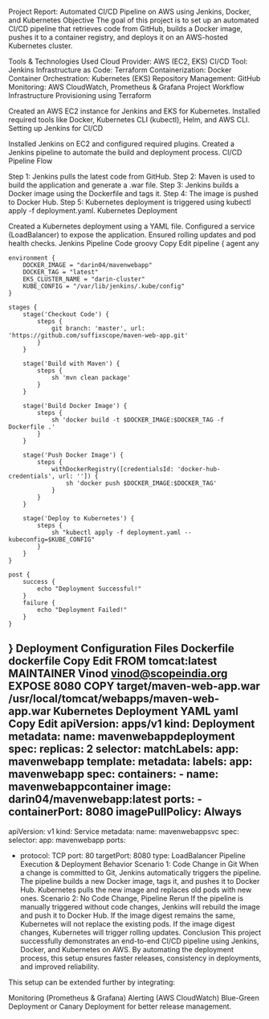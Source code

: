 Project Report: Automated CI/CD Pipeline on AWS using Jenkins, Docker, and Kubernetes
Objective
The goal of this project is to set up an automated CI/CD pipeline that retrieves code from GitHub, builds a Docker image, pushes it to a container registry, and deploys it on an AWS-hosted Kubernetes cluster.

Tools & Technologies Used
Cloud Provider: AWS (EC2, EKS)
CI/CD Tool: Jenkins
Infrastructure as Code: Terraform
Containerization: Docker
Container Orchestration: Kubernetes (EKS)
Repository Management: GitHub
Monitoring: AWS CloudWatch, Prometheus & Grafana
Project Workflow
Infrastructure Provisioning using Terraform

Created an AWS EC2 instance for Jenkins and EKS for Kubernetes.
Installed required tools like Docker, Kubernetes CLI (kubectl), Helm, and AWS CLI.
Setting up Jenkins for CI/CD

Installed Jenkins on EC2 and configured required plugins.
Created a Jenkins pipeline to automate the build and deployment process.
CI/CD Pipeline Flow

Step 1: Jenkins pulls the latest code from GitHub.
Step 2: Maven is used to build the application and generate a .war file.
Step 3: Jenkins builds a Docker image using the Dockerfile and tags it.
Step 4: The image is pushed to Docker Hub.
Step 5: Kubernetes deployment is triggered using kubectl apply -f deployment.yaml.
Kubernetes Deployment

Created a Kubernetes deployment using a YAML file.
Configured a service (LoadBalancer) to expose the application.
Ensured rolling updates and pod health checks.
Jenkins Pipeline Code
groovy
Copy
Edit
pipeline {
    agent any

    environment {
        DOCKER_IMAGE = "darin04/mavenwebapp"
        DOCKER_TAG = "latest"
        EKS_CLUSTER_NAME = "darin-cluster"
        KUBE_CONFIG = "/var/lib/jenkins/.kube/config"
    }

    stages {
        stage('Checkout Code') {
            steps {
                git branch: 'master', url: 'https://github.com/suffixscope/maven-web-app.git'
            }
        }

        stage('Build with Maven') {
            steps {
                sh 'mvn clean package'
            }
        }

        stage('Build Docker Image') {
            steps {
                sh 'docker build -t $DOCKER_IMAGE:$DOCKER_TAG -f Dockerfile .'
            }
        }

        stage('Push Docker Image') {
            steps {
                withDockerRegistry([credentialsId: 'docker-hub-credentials', url: '']) {
                    sh 'docker push $DOCKER_IMAGE:$DOCKER_TAG'
                }
            }
        }

        stage('Deploy to Kubernetes') {
            steps {
                sh "kubectl apply -f deployment.yaml --kubeconfig=$KUBE_CONFIG"
            }
        }
    }

    post {
        success {
            echo "Deployment Successful!"
        }
        failure {
            echo "Deployment Failed!"
        }
    }
}
Deployment Configuration Files
Dockerfile
dockerfile
Copy
Edit
FROM tomcat:latest
MAINTAINER Vinod <vinod@scopeindia.org>
EXPOSE 8080
COPY target/maven-web-app.war /usr/local/tomcat/webapps/maven-web-app.war
Kubernetes Deployment YAML
yaml
Copy
Edit
apiVersion: apps/v1
kind: Deployment
metadata:
  name: mavenwebappdeployment
spec:
  replicas: 2
  selector:
    matchLabels:
      app: mavenwebapp
  template:
    metadata:
      labels:
        app: mavenwebapp
    spec:
      containers:
      - name: mavenwebappcontainer
        image: darin04/mavenwebapp:latest
        ports:
        - containerPort: 8080
        imagePullPolicy: Always
---
apiVersion: v1
kind: Service
metadata:
  name: mavenwebappsvc
spec:
  selector:
    app: mavenwebapp
  ports:
  - protocol: TCP
    port: 80
    targetPort: 8080
  type: LoadBalancer
Pipeline Execution & Deployment Behavior
Scenario 1: Code Change in Git
When a change is committed to Git, Jenkins automatically triggers the pipeline.
The pipeline builds a new Docker image, tags it, and pushes it to Docker Hub.
Kubernetes pulls the new image and replaces old pods with new ones.
Scenario 2: No Code Change, Pipeline Rerun
If the pipeline is manually triggered without code changes, Jenkins will rebuild the image and push it to Docker Hub.
If the image digest remains the same, Kubernetes will not replace the existing pods.
If the image digest changes, Kubernetes will trigger rolling updates.
Conclusion
This project successfully demonstrates an end-to-end CI/CD pipeline using Jenkins, Docker, and Kubernetes on AWS. By automating the deployment process, this setup ensures faster releases, consistency in deployments, and improved reliability.

This setup can be extended further by integrating:

Monitoring (Prometheus & Grafana)
Alerting (AWS CloudWatch)
Blue-Green Deployment or Canary Deployment for better release management.
